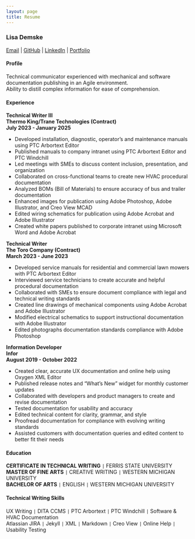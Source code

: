```yaml
---
layout: page
title: Resume
---
```


### Lisa Demske  
[Email](mailto:lisademske@yahoo.com) | [GitHub](https://ldemske.github.io/) | [LinkedIn](https://linkedin.com/in/lisademske) | [Portfolio](https://lisademske.journoportfolio.com/) 

#### Profile  

Technical communicator experienced with mechanical and software documentation publishing in an Agile environment. <br/>
Ability to distill complex information for ease of comprehension.

#### Experience  

**Technical Writer III**  
**Thermo King/Trane Technologies (Contract)**  
**July 2023 - January 2025**  
- Developed installation, diagnostic, operator’s and maintenance manuals using PTC Arbortext Editor
- Published manuals to company intranet using PTC Arbortext Editor and PTC Windchill 
- Led meetings with SMEs to discuss content inclusion, presentation, and organization
- Collaborated on cross-functional teams to create new HVAC procedural documentation
- Analyzed BOMs (Bill of Materials) to ensure accuracy of bus and trailer documentation
- Enhanced images for publication using Adobe Photoshop, Adobe Illustrator, and Creo View MCAD
- Edited wiring schematics for publication using Adobe Acrobat and Adobe Illustrator
- Created white papers published to corporate intranet using Microsoft Word and Adobe Acrobat 

**Technical Writer**  
**The Toro Company (Contract)**  
**March 2023 - June 2023**  
- Developed service manuals for residential and commercial lawn mowers with PTC Arbortext Editor
- Interviewed service technicians to create accurate and helpful procedural documentation
- Collaborated with SMEs to ensure document compliance with legal and technical writing standards
- Created line drawings of mechanical components using Adobe Acrobat and Adobe Illustrator
- Modified electrical schematics to support instructional documentation with Adobe Illustrator
- Edited photographs documentation standards compliance with Adobe Photoshop 
  
**Information Developer  
Infor  
August 2019 - October 2022**  
- Created clear, accurate UX documentation and online help using Oxygen XML Editor
- Published release notes and “What’s New” widget for monthly customer updates 
- Collaborated with developers and product managers to create and revise documentation
- Tested documentation for usability and accuracy 
- Edited technical content for clarity, grammar, and style 
- Proofread documentation for compliance with evolving writing standards 
- Assisted customers with documentation queries and edited content to better fit their needs

#### Education  

**CERTIFICATE IN TECHNICAL WRITING** ```|``` FERRIS STATE UNIVERSITY  
**MASTER OF FINE ARTS** ```|``` CREATIVE WRITING ```|``` WESTERN MICHIGAN UNIVERSITY  
**BACHELOR OF ARTS** ```|``` ENGLISH ```|``` WESTERN MICHIGAN UNIVERSITY

#### Technical Writing Skills  

UX Writing ```|``` DITA CCMS ```|``` PTC Arbortext ```|``` PTC Windchill ```|``` Software & HVAC Documentation     
Atlassian JIRA ```|``` Jekyll ```|``` XML ```|``` Markdown ```|``` Creo View ```|``` Online Help ```|``` Usability Testing



 

